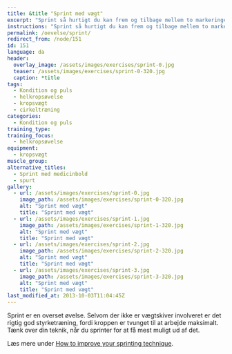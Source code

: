 ```yaml
---
title: &title "Sprint med vægt"
excerpt: "Sprint så hurtigt du kan frem og tilbage mellem to markeringer. Du starter med en vægt i hånden. Læg vægten ved markeringen. Sprint tomhændet tilbage. Saml vægten op igen næste gang du kommer forbi."
instructions: "Sprint så hurtigt du kan frem og tilbage mellem to markeringer. Du starter med en vægt i hånden. Læg vægten ved markeringen. Sprint tomhændet tilbage. Saml vægten op igen næste gang du kommer forbi."
permalink: /oevelse/sprint/
redirect_from: /node/151
id: 151
language: da
header:
  overlay_image: /assets/images/exercises/sprint-0.jpg
  teaser: /assets/images/exercises/sprint-0-320.jpg
  caption: *title
tags:
  - Kondition og puls
  - helkropsøvelse
  - kropsvægt
  - cirkeltræning
categories:
  - Kondition og puls
training_type: 
training_focus: 
  - helkropsøvelse
equipment:
  - kropsvægt
muscle_group:
alternative_titles:
  - Sprint med medicinbold
  - spurt
gallery:
  - url: /assets/images/exercises/sprint-0.jpg
    image_path: /assets/images/exercises/sprint-0-320.jpg
    alt: "Sprint med vægt"
    title: "Sprint med vægt"
  - url: /assets/images/exercises/sprint-1.jpg
    image_path: /assets/images/exercises/sprint-1-320.jpg
    alt: "Sprint med vægt"
    title: "Sprint med vægt"
  - url: /assets/images/exercises/sprint-2.jpg
    image_path: /assets/images/exercises/sprint-2-320.jpg
    alt: "Sprint med vægt"
    title: "Sprint med vægt"
  - url: /assets/images/exercises/sprint-3.jpg
    image_path: /assets/images/exercises/sprint-3-320.jpg
    alt: "Sprint med vægt"
    title: "Sprint med vægt"
last_modified_at: 2013-10-03T11:04:45Z
---
```


Sprint er en overset øvelse. Selvom der ikke er vægtskiver involveret er det rigtig god styrketræning, fordi kroppen er tvunget til at arbejde maksimalt. Tænk over din teknik, når du sprinter for at få mest muligt ud af det.

Læs mere under [How to improve your sprinting technique](http://www.google.com/url?sa=t&source=web&cd=10&sqi=2&ved=0CEgQFjAJ&url=http%3A%2F%2Fwww.sport-fitness-advisor.com%2Fsprintingtechnique.html&rct=j&q=sprint%20technique&ei=66j4TOuwOI3Fswamp823Aw&usg=AFQjCNFzBeRGjkQzjhzmSNaG3TPjEhhuxQ&sig2=8G-tKYmax4mwfqbmOxGCZA&cad=rja).
